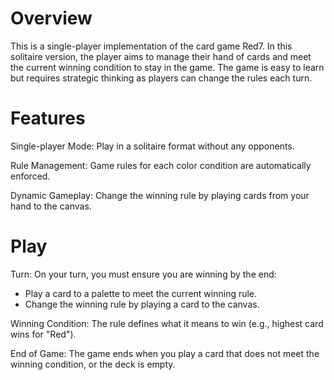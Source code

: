 # Overview
This is a single-player implementation of the card game Red7. 
In this solitaire version, the player aims to manage their hand of cards 
and meet the current winning condition to stay in the game. The game
is easy to learn but requires strategic thinking as players can change the rules each turn.

# Features
Single-player Mode: Play in a solitaire format without any opponents.

Rule Management: Game rules for each color condition are automatically enforced.

Dynamic Gameplay: Change the winning rule by playing cards from your hand to the canvas.

# Play
Turn: On your turn, you must ensure you are winning by the end:
  * Play a card to a palette to meet the current winning rule.
  * Change the winning rule by playing a card to the canvas.

Winning Condition: The rule defines what it means to win (e.g., highest card wins for "Red").

End of Game: The game ends when you play a card that does not meet the winning condition, or the deck is empty.

